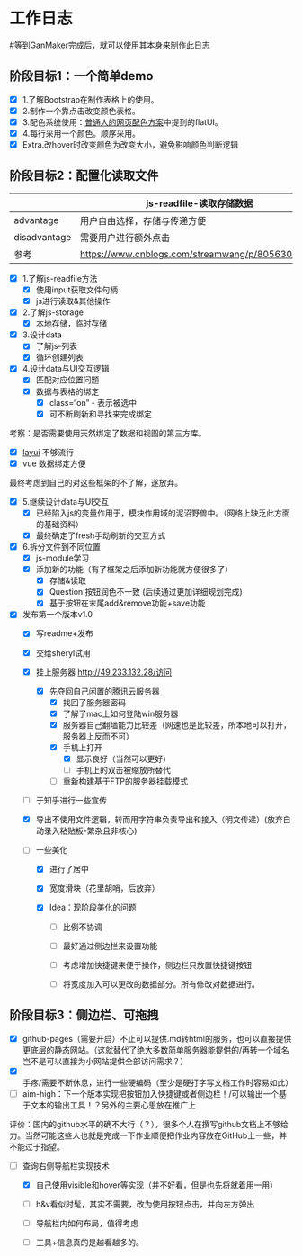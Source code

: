 # 工作日志

#等到GanMaker完成后，就可以使用其本身来制作此日志

## 阶段目标1：一个简单demo

- [x] 1.了解Bootstrap在制作表格上的使用。
- [x] 2.制作一个靠点击改变颜色表格。
- [x] 3.配色系统使用：[普通人的网页配色方案](http://www.ruanyifeng.com/blog/2019/03/coloring-scheme.html)中提到的flatUI。
- [x] 4.每行采用一个颜色。顺序采用。
- [x] Extra.改hover时改变颜色为改变大小，避免影响颜色判断逻辑

## 阶段目标2：配置化读取文件

|              | js-readfile-读取存储数据                          | js-storage                                                   |
| ------------ | ------------------------------------------------- | ------------------------------------------------------------ |
| advantage    | 用户自由选择，存储与传递方便                      | 无需额外点击                                                 |
| disadvantage | 需要用户进行额外点击                              | 传递不方便（可通过导出解决）                                 |
| 参考         | https://www.cnblogs.com/streamwang/p/8056301.html | https://blog.csdn.net/chandddlleerr/article/details/71774238 |

- [x] 1.了解js-readfile方法
  - [x] 使用input获取文件句柄
  - [x] js进行读取&其他操作
- [x] 2.了解js-storage
  - [x] 本地存储，临时存储
- [x] 3.设计data
  - [x] 了解js-列表
  - [x] 循环创建列表
- [x] 4.设计data与UI交互逻辑
  - [x] 匹配对应位置问题
  - [x] 数据与表格的绑定
    - [x] class=“on” - 表示被选中
    - [x] 可不断刷新和寻找来完成绑定

考察：是否需要使用天然绑定了数据和视图的第三方库。

- [x] [layui](https://www.layui.com/) 不够流行
- [x] vue 数据绑定方便

最终考虑到自己的对这些框架的不了解，遂放弃。

- [x] 5.继续设计data与UI交互
  - [x] 已经陷入js的变量作用于，模块作用域的泥沼野兽中。（网络上缺乏此方面的基础资料）
  - [x] 最终确定了fresh手动刷新的交互方式
- [x] 6.拆分文件到不同位置
  - [x] js-module学习
  - [x] 添加新的功能（有了框架之后添加新功能就方便很多了）
    - [x] 存储&读取
    - [x] Question:按钮润色不一致 (后续通过更加详细规划完成)
    - [x] 基于按钮在末尾add&remove功能+save功能
- [x] 发布第一个版本v1.0
  - [x] 写readme+发布
  
  - [x] 交给sheryl试用
  
  - [x] 挂上服务器 http://49.233.132.28/访问
  
    - [x] 先夺回自己闲置的腾讯云服务器
      - [x] 找回了服务器密码
      - [x] 了解了mac上如何登陆win服务器
      - [x] 服务器自己翻墙能力比较差（网速也是比较差，所本地可以打开，服务器上反而不可）
      - [x] 手机上打开
        - [x] 显示良好（当然可以更好）
        - [ ] 手机上的双击被缩放所替代
      - [ ] 重新构建基于FTP的服务器挂载模式
  
  - [ ] 于知乎进行一些宣传
  
  - [x] 导出不使用文件逻辑，转而用字符串负责导出和接入（明文传递）(放弃自动录入粘贴板-繁杂且非核心)
  
  - [ ] 一些美化
  
    - [x] 进行了居中
  
    - [x] 宽度滑块（花里胡哨，后放弃）
  
    - [x] Idea：现阶段美化的问题
  
      - [ ] 比例不协调
  
      - [ ] 最好通过侧边栏来设置功能
  
      - [ ] 考虑增加快捷键来便于操作，侧边栏只放置快捷键按钮
  
      - [ ] 将宽度加入可以更改的数据部分。所有修改对数据进行。
  

## 阶段目标3：侧边栏、可拖拽

- [x] github-pages（需要开启）不止可以提供.md转html的服务，也可以直接提供更底层的静态网站。（这就替代了绝大多数简单服务器能提供的/再转一个域名岂不是可以直接为小网站提供全部访问需求？）
- [x] 手疼/需要不断休息，进行一些硬编码（至少是硬打字写文档工作时容易如此）
- [ ] aim-high：下一个版本实现把按钮加入快捷键或者侧边栏！/可以输出一个基于文本的输出工具！？另外的主要心思放在推广上

评价：国内的github水平的确不大行（？），很多个人在撰写github文档上不够给力。当然可能这些人也就是完成一下作业顺便把作业内容放在GitHub上一些，并不能过于指望。

- [ ] 查询右侧导航栏实现技术
  - [x] 自己使用visible和hover等实现（并不好看，但是也先将就着用一用）
  - [ ] h&v看似时髦，其实不需要，改为使用按钮点击，并向左方弹出
  - [ ] 导航栏内如何布局，值得考虑
  - [ ] 工具+信息真的是越看越多的。

